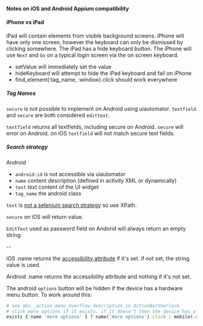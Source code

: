 #### Notes on iOS and Android Appium compatibility


#### iPhone vs iPad

iPad will contain elements from visible background screens. iPhone will have only one screen, however the keyboard can only be dismissed by clicking somewhere.
The iPad has a hide keyboard button. The iPhone will use `Next` and `Go` on a typical login screen via the on screen keyboard.

- setValue will immediately set the value
- hideKeyboard will attempt to hide the iPad keyboard and fail on iPhone
- find_element(:tag_name, :window).click should work everywhere

##### Tag Names

`secure` is not possible to implement on Android using uiautomator. `textfield` and `secure` are both considered `edittext`.

`textfield` returns all textfields, including secure on Android. `secure` will error on Android.
on iOS `textfield` will not match secure text fields.

##### Search strategy

Android

- `android:id` is not accessible via uiautomator
- `name` content description (defined in activity XML or dynamically)
- `text` text content of the UI widget
- `tag_name` the android class

`text` is [not a selenium search strategy](https://github.com/appium/appium/issues/241#issuecomment-14582659) so use XPath.

`secure` on iOS will return value.

`EditText` used as password field on Andorid will always return an empty string.

--

iOS .name returns the [accessibility attribute](http://developer.apple.com/library/ios/#documentation/ToolsLanguages/Reference/UIAElementClassReference/UIAElement/UIAElement.html#//apple_ref/javascript/instm/UIAElement/name) if it's set. if not set, the string value is used.

Android .name returns the accessibility attribute and nothing if it's not set.

The android `options` button will be hidden if the device has a hardware menu button. To work around this:

```ruby
# see abs__action_menu_overflow_description in ActionBarSherlock
# click more options if it exists. if it doesn't then the device has a hardware menu button that must be pressed instead.
exists { name 'more options' } ? name('more options').click : mobile(:keyevent, keycode: 82)
```

